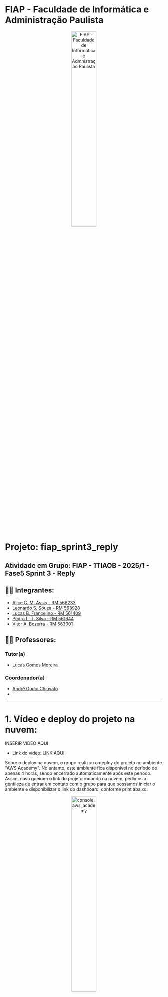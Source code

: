 # FIAP - Faculdade de Informática e Administração Paulista

<p align="center">
<a href= "https://www.fiap.com.br/"><img src="assets/logo-fiap.png" alt="FIAP - Faculdade de Informática e Admnistração Paulista" border="0" width=40% height=40%></a>
</p>

<br>

# Projeto: fiap_sprint3_reply

## Atividade em Grupo: FIAP - 1TIAOB - 2025/1 - Fase5 Sprint 3 - Reply

## 👨‍🎓 Integrantes: 
- <a href="">Alice C. M. Assis - RM 566233</a>
- <a href="">Leonardo S. Souza - RM 563928</a>
- <a href="">Lucas B. Francelino - RM 561409</a>
- <a href="">Pedro L. T. Silva - RM 561644</a>
- <a href="">Vitor A. Bezerra - RM 563001</a>

## 👩‍🏫 Professores:
### Tutor(a) 
- <a href="proflucas.moreira@fiap.com.br">Lucas Gomes Moreira</a>
### Coordenador(a)
- <a href="profandre.chiovato@fiap.com.br">André Godoi Chiovato</a>
- 
****

# 1. Vídeo e deploy do projeto na nuvem:

INSERIR VIDEO AQUI

- Link do vídeo: LINK AQUI

Sobre o deploy na nuvem, o grupo realizou o deploy do projeto no ambiente "AWS Academy". No entanto, este ambiente fica disponível no período de apenas 4 horas, sendo encerrado automaticamente após este período.
Assim, caso queiram o link do projeto rodando na nuvem, pedimos a gentileza de entrar em contato com o grupo para que possamos iniciar o ambiente e disponibilizar o link do dashboard, conforme print abaixo:

<p align="center">
<img src="assets/deploy/console_aws_academy.png" alt="console_aws_academy" border="0" width=40% height=40%>
</p>

Não obstante, tendo visto esta limitação, o grupo adicionou neste Readme o passo a passo de como fazer o deploy de todo o projeto facilmente na nuvem utilizando Terraform e AWS CLI, conforme explicado na seção "Deploy na Nuvem AWS com Terraform".

Posto isto, também é possível fazer o deploy do projeto na sua própria conta AWS, bastando seguir as instruções da seção "Deploy na Nuvem AWS com Terraform".

# 2. Descrição e Objetivos

Esta entrega tem como objetivo principal integrar todos os componentes desenvolvidos nas Entregas 1, 2 e 3 em um pipeline funcional, capaz de simular ou executar o fluxo completo de dados, desde a coleta até a visualização e geração de alertas. O pipeline deve contemplar:

- Coleta/ingestão de dados a partir do ESP32 (real ou simulado via Wokwi/VSCode/PlatformIO), com pelo menos um sensor ativo, gerando leituras variáveis.
- Persistência dos dados coletados em um banco de dados relacional, conforme o modelo lógico (DER) e as tabelas definidas anteriormente.
- Treinamento e/ou inferência de um modelo básico de Machine Learning utilizando os dados armazenados, com apresentação de ao menos uma métrica relevante (ex: acurácia, MAE) e uma visualização pertinente (ex: curva de previsão, matriz de confusão).
- Visualização dos resultados em um dashboard ou relatório, exibindo KPIs do processo (ex: média/variação do sensor, score do modelo, número de alertas) e implementação de alertas simples baseados em thresholds ou regras definidas.

Além disso, esta entrega exige:

- Publicação do diagrama da arquitetura final, evidenciando o encadeamento dos blocos (fonte de dados → ingestão → armazenamento → ML → visualização/alerta), fluxos de dados, formatos e periodicidades.
- Demonstração do fluxo completo, com dados percorrendo todas as etapas do pipeline até a visualização dos resultados.
- Documentação das decisões técnicas e da integração entre as partes, explicitando a ligação com as entregas anteriores.
- Disponibilização de scripts, prints e instruções detalhadas para reprodutibilidade do processo, incluindo setup local, ordem de execução e parametrizações.

# 3. Justificativa dos Sensores Escolhidos

- **Sensor de Temperatura (MPU6050):** Permite monitorar o aquecimento de equipamentos, prevenindo falhas por superaquecimento.
- **Sensor de Vibração (MPU6050):** Essencial para identificar padrões anormais que podem indicar desgaste ou mau funcionamento de máquinas.
- **Sensor de Luminosidade (LDR):** Útil para monitorar ambientes industriais onde a iluminação pode impactar processos ou segurança.

Esses sensores foram escolhidos por serem amplamente utilizados em ambientes industriais e facilmente simuláveis no Wokwi.

# 4. Esquema do Circuito Simulado

<p align="center">
  <img src="assets/ciruito.JPG" alt="Circuito Sensor" border="0" width=70% height=70%>
</p>

- O ESP32 está conectado ao sensor MPU6050 (I2C) e ao LDR (analógico).
- LED, relé e buzzer são usados para alertas visuais e sonoros.
- O LCD exibe informações em tempo real sobre os sensores.

## Conexão com o Wi-Fi e envio de dados para a API

Para que a simulação funcione corretamente, é necessário configurar a conexão com o Wi-Fi simulado do Wokwi e definir o IP do servidor local da API.

Assim, é necessário alterar o arquivo [.env](src/wokwi/.env) do Wokwi e setar a variável 'API_URL' para 'http://**IP DE SUA MÁQUINA NA REDE LOCAL**:8180', conforme exemplo abaixo:

```plaintext
API_URL=http://192.168.0.1:8180
```

> NOTA1: Não sete o IP da API para localhost ou 127.0.0.1, pois o ESP32 não conseguirá se conectar a ele. O localhost do ESP32 é o próprio ESP32, e não a máquina onde o servidor está rodando.

> NOTA2: Caso você esteja rodando a simulação e mesmo assim o ESP32 não consiga se conectar à API, verifique se o firewall da sua máquina está bloqueando a porta 8180. Se estiver, libere a porta para que o ESP32 consiga se conectar.

> NOTA3: Caso você faça o deploy do projeto na nuvem AWS (conforme explicado abaixo), o script irá atualizar automaticamente a variável API_URL para o ip da api na nuvem, não sendo necessária nenhuma ação pelo usuário.

Após configurado o arquivo [.env](src/wokwi/.env), você poderá iniciar a simulação do ESP32 no Wokwi. O circuito irá coletar os dados dos sensores e enviá-los para a API, que por sua vez irá armazenar os dados no banco de dados.

# 5. API para salvar os dados do sensor

Neste projeto, foi implementada uma API básica utilizando o FastAPI para receber os dados do sensor e armazená-los no banco de dados. A API permite que o ESP32 envie as leituras dos sensores, que são então salvas no banco de dados para posterior análise e visualização.

A API pode ser executada separadamente executando o arquivo [api_basica.py](src/api/api_basica.py).

Explicações mais detalhadas sobre como iniciar a api serão apresentadas na seção "Instalando e Executando o Projeto", a seguir neste mesmo README.md.

# 6. Armazenamento de Dados em Banco SQL com Python

<p align="center">
  <img src="assets/DER.png" alt="DER" border="0" width=70% height=70%>
</p>


<p align="center">
  <img src="assets/mer.png" alt="MER" border="0" width=70% height=70%>
</p>

Modelo de Entidade-Relacionamento:

Tabela: MANUTENCAO_EQUIPAMENTO
  - id (INTEGER NOT NULL) [PK]
  - equipamento_id (INTEGER NOT NULL) [FK -> EQUIPAMENTO]
  - data_previsao_manutencao (DATETIME)
  - motivo (TEXT)
  - data_inicio_manutencao (DATETIME)
  - data_fim_manutencao (DATETIME)
  - descricao (TEXT)
  - observacoes (TEXT)
  - custo (FLOAT)

Tabela: EQUIPAMENTO
  - id (INTEGER NOT NULL) [PK]
  - nome (VARCHAR(255) NOT NULL)
  - modelo (VARCHAR(255))
  - localizacao (VARCHAR(255))
  - descricao (TEXT)
  - observacoes (TEXT)
  - data_instalacao (DATETIME)

Tabela: TIPO_SENSOR
  - id (INTEGER NOT NULL) [PK]
  - nome (VARCHAR(255) NOT NULL)
  - tipo (VARCHAR(15) NOT NULL)

Tabela: SENSOR
  - id (INTEGER NOT NULL) [PK]
  - tipo_sensor_id (INTEGER NOT NULL) [FK -> TIPO_SENSOR]
  - limiar_manutencao_maior (FLOAT)
  - limiar_manutencao_menor (FLOAT)
  - nome (VARCHAR(255))
  - cod_serial (VARCHAR(255))
  - descricao (VARCHAR(255))
  - data_instalacao (DATETIME)
  - equipamento_id (INTEGER) [FK -> EQUIPAMENTO]

Tabela: LEITURA_SENSOR
  - id (INTEGER NOT NULL) [PK]
  - sensor_id (INTEGER NOT NULL) [FK -> SENSOR]
  - data_leitura (DATETIME NOT NULL)
  - valor (FLOAT NOT NULL)

Tabela: EMPRESA
  - id (INTEGER NOT NULL) [PK]
  - nome (VARCHAR(255) NOT NULL)
  - cnpj (VARCHAR(14))
  - logradouro (VARCHAR(255))
  - numero (VARCHAR(255))
  - bairro (VARCHAR(255))
  - cidade (VARCHAR(255))
  - estado (VARCHAR(2))
  - cep (VARCHAR(8))

A modelagem do banco de dados foi pensada para garantir a rastreabilidade, integridade e flexibilidade do sistema de monitoramento de sensores e equipamentos. Abaixo, explico o motivo da inclusão de cada entidade e campo:

**Tabela: EMPRESA**
***Permite registrar informações das empresas responsáveis pelos equipamentos monitorados, facilitando a gestão multiempresa.***
- **id**: Identificador único da empresa, fundamental para relacionamentos e integridade dos dados.
- **nome**: Permite identificar a empresa de forma única no sistema.
- **cnpj**: Cadastro Nacional da Pessoa Jurídica, essencial para validação e identificação fiscal.
- **logradouro, numero, bairro, cidade, estado, cep**: Campos necessários para armazenar o endereço completo da empresa, facilitando localização e contato.

**Tabela: EQUIPAMENTO**
***Representa cada máquina ou dispositivo monitorado, permitindo associar sensores e manutenções.***
- **id**: Identificador único do equipamento, necessário para relacionamentos e controle individual.
- **nome**: Nome do equipamento, facilita a identificação e evita duplicidade.
- **modelo**: Permite diferenciar equipamentos do mesmo tipo, mas de modelos distintos.
- **localizacao**: Indica onde o equipamento está instalado, importante para manutenção e monitoramento.
- **descricao**: Campo para detalhar características específicas do equipamento.
- **observacoes**: Espaço para anotações gerais, como histórico de uso ou particularidades.
- **data_instalacao**: Registra quando o equipamento foi instalado, útil para controle de manutenção preventiva.

**Tabela: TIPO_SENSOR**
***Define os tipos de sensores disponíveis (ex: temperatura, vibração), facilitando a categorização e expansão futura.***
- **id**: Identificador único do tipo de sensor.
- **nome**: Nome do tipo de sensor, garante unicidade e facilita buscas.
- **tipo**: Especifica a categoria do sensor (ex: temperatura, umidade), importante para validação e processamento dos dados.

**Tabela: SENSOR**
***Representa cada sensor físico instalado, permitindo rastrear leituras e manutenções.***
- **id**: Identificador único do sensor.
- **tipo_sensor_id**: Relaciona o sensor ao seu tipo, garantindo integridade e padronização.
- **limiar_manutencao_maior**: Define o valor máximo aceitável para o sensor, acionando alertas quando ultrapassado.
- **limiar_manutencao_menor**: Define o valor mínimo aceitável para o sensor, acionando alertas quando ultrapassado.
- **nome**: Nome do sensor, facilita a identificação.
- **cod_serial**: Código serial do sensor, importante para rastreabilidade física.
- **descricao**: Detalhes adicionais sobre o sensor.
- **data_instalacao**: Data de instalação do sensor, relevante para manutenção e histórico.
- **equipamento_id**: Relaciona o sensor ao equipamento onde está instalado, permitindo rastrear medições por equipamento.

**Tabela: LEITURA_SENSOR**
***Armazena cada leitura realizada pelos sensores, base para análises e alertas.***
- **id**: Identificador único da leitura.
- **sensor_id**: Relaciona a leitura ao sensor correspondente, garantindo rastreabilidade.
- **data_leitura**: Data e hora da leitura, essencial para análises temporais.
- **valor**: Valor capturado pelo sensor, principal dado para monitoramento e análise.
- 
**Tabela: MANUTENCAO_EQUIPAMENTO**
***ermite registrar manutenções preventivas e corretivas dos equipamentos, integrando histórico operacional.***
- **id**: Identificador único da manutenção.
- **equipamento_id**: Relaciona a manutenção ao equipamento.
- **data_previsao_manutencao**: Data prevista para manutenção.
- **motivo**: Motivo da manutenção.
- **data_inicio_manutencao, data_fim_manutencao**: Período da manutenção.
- **descricao, observacoes**: Detalhes e anotações sobre a manutenção.
- **custo**: Valor gasto na manutenção.

Cada entidade e campo foi incluído para garantir a integridade dos dados, facilitar consultas e permitir a expansão futura do sistema, como integração com novos tipos de sensores, equipamentos ou empresas.

## Models e Python

Para realizar a conversão das linhas e colunas da database para Python, foram definidas classes as quais são responsáveis por fazer as operações CRUD e demais funcionalidades do banco de dados.
Essas classes podem ser encontradas na pasta `src/database/models`, e todas elas herdam a classe principal chamada [Model](src/database/tipos_base/model.py).

## Script de Criação do Banco de Dados

O script para criação do banco de dados e tabelas pode ser encontrado no arquivo [assets/table_creation.ddl](assets/table_creation.ddl).
**Este script não precisa ser executado manualmente, pois o banco de dados é criado automaticamente ao iniciar o dashboard.**

# 8. Instalando e Executando o Projeto

O sistema foi desenvolvido em Python e utiliza um banco de dados SQLite para armazenar os dados. O código é modularizado, permitindo fácil manutenção e expansão.

## 📦 Requisitos
- *Python 3.11.9*

## 📂 Instalação

- Instale as dependências utilizando o arquivo requirements.txt:
    ```bash
    pip install -r requirements.txt
    ```

- Para iniciar o dashboard interativo, execute o seguinte comando no terminal:
    ```bash
    streamlit run main_dash.py
    ```

## Arquivo de Configuração

O projeto utiliza um arquivo especial denominado **`.env`** para armazenar variáveis de ambiente sensíveis, como credenciais de banco de dados e chaves de APIs externas. Por razões de segurança, esse arquivo **não deve ser compartilhado publicamente**.

### 📄 O que é o `.env`?

O `.env` é um arquivo-texto simples, onde cada linha define uma variável de ambiente no formato `NOME_VARIAVEL=valor`. Esse método permite separar informações confidenciais do código-fonte, facilitando a configuração do sistema para diferentes ambientes (desenvolvimento, testes, produção, etc).

### 🔑 Variáveis Utilizadas

O projeto utiliza variáveis de ambiente para configuração dos serviços, bancos de dados e integrações. Abaixo estão as principais variáveis utilizadas:

**Variáveis Gerais:**
- `LOGGING_ENABLED`: Ativa/desativa logs detalhados (`true` ou `false`).
- `ENABLE_API`: Ativa/desativa a API (`true` ou `false`).
- `ORACLE_DB_FROM_ENV`: Usa variáveis de ambiente para conexão Oracle (`true` ou `false`).
- `SQL_LITE`: Usa SQLite como banco de dados (`true` ou `false`).

**Variáveis do PostgreSQL:**
- `POSTGRE_DB_FROM_ENV`: Usa variáveis de ambiente para conexão PostgreSQL (`true` ou `false`).
- `POSTGRE_USER`: Usuário do banco PostgreSQL.
- `POSTGRE_PASSWORD`: Senha do banco PostgreSQL.
- `POSTGRE_DB`: Nome do banco PostgreSQL.
- `POSTGRE_HOST`: Host do banco PostgreSQL.
- `POSTGRE_PORT`: Porta do banco PostgreSQL.

**Variáveis AWS/SNS:**
- `AWS_ACCESS_KEY_ID`: Chave de acesso AWS.
- `AWS_SECRET_ACCESS_KEY`: Chave secreta AWS.
- `AWS_SESSION_TOKEN`: Token de sessão AWS (opcional).
- `SNS_TOPIC_ARN`: ARN do tópico SNS para notificações.
- `SNS_REGION`: Região AWS do SNS.

**Portas dos Serviços:**
- `DASHBOARD_PORT`: Porta exposta para o dashboard (padrão: 8501).
- `API_PORT`: Porta exposta para a API (padrão: 8180).

**Variável de Simulação Wokwi:**
- `API_URL`: URL da API para envio dos dados do ESP32 (exemplo: `http://192.168.0.60:8180`).

# 9. Deploy na Nuvem AWS com Terraform

Para facilitar o deploy e os testes do sistema, foi adotada uma abordagem automatizada utilizando Terraform e AWS CLI para provisionamento da infraestrutura na nuvem AWS.

## Pré-requisitos

- **Terraform** instalado na máquina local ([documentação oficial](https://developer.hashicorp.com/terraform/tutorials/aws-get-started/install-cli)).
- **AWS CLI** instalado ([documentação oficial](https://docs.aws.amazon.com/cli/latest/userguide/getting-started-install.html)).
- **Credenciais da AWS CLI configuradas** (comando `aws configure`), utilizando uma conta AWS válida.

## Observação sobre Custos

> **Atenção:** O deploy da infraestrutura na AWS gera um pequeno custo de centavos de dólar por dia, principalmente devido à criação da VPC (Virtual Private Cloud) e recursos associados. Recomenda-se destruir a infraestrutura após os testes para evitar cobranças desnecessárias.

## Como realizar o deploy

1. Acesse a pasta `iac/dev` do projeto.
2. Execute os comandos do Terraform para inicializar e aplicar a infraestrutura:

```cmd
cd iac\dev
terraform init
terraform apply
```

3. Confirme a aplicação quando solicitado. O Terraform irá provisionar toda a infraestrutura necessária na AWS.

4. Para destruir a infraestrutura e evitar custos:

```cmd
terraform destroy
```

## Executando o deploy da aplicação no servidor

Após a criação da infraestrutura, é necessário rodar o script `deploy_app_server.bat` na raiz do projeto. Esse script automatiza o processo de:
- Obter o IP público da instância criada pelo Terraform.
- Copiar os arquivos necessários (código, Dockerfiles, docker-compose, variáveis de ambiente) para o servidor EC2 via SSH/SCP.
- Instalar Docker, Docker Compose e Git na máquina remota.
- Clonar o repositório do projeto na máquina EC2.
- Corrigir permissões e preparar o ambiente.

> **Por que usar esse script?**
>
> O build da imagem Docker diretamente na nuvem é mais rápido para testes, pois a imagem local pode ser muito grande (ex: 1.6GB devido ao PyCaret). Embora não seja a abordagem ideal para produção, agiliza o deploy e os testes durante o desenvolvimento.

Após rodar o script, o ambiente estará pronto, sendo printados no terminal as urls do dashboard e da api.

## Justificativa da abordagem

Esta estratégia foi adotada para agilizar o deploy e os testes do sistema durante o desenvolvimento, permitindo rápida criação e remoção do ambiente de nuvem.

No futuro, iremos aprimorar o processo, realizando o build da imagem Docker localmente e enviando-a para um repositório (como Amazon ECR ou Docker Hub), ou ainda adotando um pipeline de CI/CD para automação completa do deploy, garantindo maior controle, segurança e escalabilidade.


# 10. Treinamento do modelo de Machine Learning

O treinamento do modelo de Machine Learning foi realizado utilizando a biblioteca Scikit-Learn em Python, podendo ser verificano no arquivo [treinamento_ml.ipynb](src/machine_learning/jupyter/treinamento_ml.ipynb).
Nele também estão disponíveis análises exploratórias dos dados, pré-processamento e avaliação dos modelos, bem como células markdown explicativas.

O dataset utilizado para o treinamento do modelo pode ser encontrado na pasta [leituras_com_equipamento.csv](src/machine_learning/jupyter/leituras_com_equipamento.csv).

Ainda, os modelos treinados e otimizados foram salvos em arquivos `.pkl` e podem ser encontrados na pasta [modelos_otimizados_salvos](assets/modelos_otimizados_salvos).

# 11. 📊 Resultados do Machine Learning

Este projeto apresenta, em uma interface interativa com Streamlit, os resultados de um processo de otimização de modelos de machine learning.

São exibidas métricas de desempenho, comparações gráficas e análise de tempos de treinamento, auxiliando na interpretação dos modelos avaliados.

🚀 Funcionalidades

✅ Carregamento automático dos resultados e tempos de treinamento dos modelos.

✅ Exibição em tabela interativa com as principais métricas de avaliação.

✅ Visualizações gráficas:

Acurácia

F1-Score

ROC AUC

Tempo de Treinamento

✅ Resumos explicativos dos resultados e insights obtidos.

✅ Conclusão sobre melhores modelos considerando precisão, interpretabilidade e custo computacional.

📊 Exemplos de Resultados

<img width="1437" height="777" alt="image" src="assets/f1 score.png" />
<img width="1437" height="777" alt="image" src="assets/acurácia.png" />
<img width="1437" height="777" alt="image" src="assets/auc.png" />

# 12. Previsão Manual com Modelos Treinados

Também é possível realizar previsões manuais utilizando modelos de machine learning previamente treinados e salvos em arquivos .joblib, conforme demonstrado na imagem abaixo:

<img width="1437" height="777" alt="image" src="assets/manual.png" />

🤖 Classificador de Equipamentos

Este módulo fornece uma interface em Streamlit para carregar modelos de machine learning previamente treinados (arquivos .joblib) e realizar previsões manuais com base em características inseridas pelo usuário.

🚀 Funcionalidades

✅ Carregamento dinâmico de modelos de classificação salvos em .joblib.

✅ Interface simples para entrada de dados (Lux, Temperatura, Vibração).

✅ Previsão com retorno textual:

"Manutenção Necessária"

"Sem Manutenção Necessária"

✅ Seleção do modelo desejado através de um menu interativo.

📊 Exemplo de Uso
Entrada:

Lux = 15

Temperatura = 14

Vibração = 0

Saída:

✅ Sem Manutenção Necessária
(ou)

⚠️ Manutenção Necessária


# 13. Importando a Base de dados utilizada pelo Grupo

As tabelas com os dados utilizados no sistema podem ser encontradas na pasta em [assets/database_export.zip](assets/database_export.zip).

O Grupo disponibilizou uma base de dados inicial para facilitar o uso do sistema. Para importar essa base de dados, siga os passos abaixo:

1. O usuário deve selecionar a opção "Importar Banco de Dados" no menu principal.
<p align="center">
  <img src="assets/dashboard/importar_banco_de_dados/importar_bd_1.JPG" alt="importar_db" border="0" width=80% height=80%>
</p>

2. Selecione o arquivo ZIP localizado em [assets/database_export.zip](assets/database_export.zip), espere carregar, role a página até o final e clique no botão "Salvar no Banco de Dados".
<p align="center">
  <img src="assets/dashboard/importar_banco_de_dados/importar_bd_2.JPG" alt="salvar_db" border="0" width=80% height=80%>
</p>

3. Não feche a janela e espere a operação ser concluída. Após a conclusão, o sistema irá exibir uma mensagem de sucesso. Caso ocorra algum erro, tente novamente.

<p align="center">
  <img src="assets/dashboard/importar_banco_de_dados/importar_bd_3.JPG" alt="salvar_db" border="0" width=80% height=80%>
</p>


## 📁 Estrutura de pastas

Dentre os arquivos e pastas presentes na raiz do projeto, definem-se:

- <b>.streamlit</b>: Pasta que contém arquivos de configuração do Streamlit, como o tema da interface e a organização da barra lateral.
- <b>assets</b>: Diretório destinado ao armazenamento de elementos não estruturados do projeto, como imagens e ícones utilizados no dashboard.
- <b>src</b>: Diretório principal que contém todo o código-fonte desenvolvido ao longo das fases do projeto. Ele está organizado nos seguintes submódulos:
  - <b>dashboard</b>: Código responsável pela construção do dashboard, desenvolvido em Python com uso da biblioteca Streamlit. ([dashboard](src/dashboard/))
  - <b>database</b>: Módulo responsável pelas operações de banco de dados, incluindo conexões, inserções, listagens, edições e exclusões de registros.
  - <b>logger</b>: Código responsável por registrar (logar) todas as operações executadas no sistema, garantindo rastreabilidade.
  - <b>machine_learning</b>: Contém o código e notebooks relacionados ao desenvolvimento e treinamento dos modelos de Machine Learning.
  - <b>plots</b>: Contém o código responsável pela geração de gráficos e visualizações, utilizado para exibir dados de forma clara e intuitiva no dashboard.
  - <b>wokwi</b>: Contém o código do sensor ESP32 utilizado na simulação de sensores.
  - <b>wokwi_api</b>: Contém o código responsável por criar a API que vai salvar as leituras dos sensores no banco de dados.
- <b>.env</b>: Arquivo de configuração que contém as chaves de API e outras variáveis de ambiente necessárias para o funcionamento do sistema. É necessário criar este arquivo na raiz do projeto, conforme orientações na seção "Arquivo de Configuração".
- <b>.gitignore</b>: Arquivo que especifica quais arquivos e pastas devem ser ignorados pelo Git, evitando que informações sensíveis ou desnecessárias sejam versionadas. É importante garantir que o arquivo `.env` esteja incluído neste arquivo para evitar o upload de chaves de API e outras informações sensíveis.
- <b>README</b>: Arquivo de documentação do projeto (este que está sendo lido), com orientações gerais, instruções de uso e contextualização.
- <b>main_dash</b>: Arquivo principal para a execução do dashboard. Está localizado na raiz do projeto com o objetivo de evitar problemas com importações de módulos internos.
- <b>requirements.txt</b>: Arquivo que lista todas as dependências do projeto, necessário para a instalação do ambiente virtual. Deve ser utilizado com o comando `pip install -r requirements.txt` para instalar as bibliotecas necessárias.

## 🗃 Histórico de versionamento

* **0.2.0 - 11/06/2025** – README versão final
* **0.1.0 - 23/05/2025** – Versão preliminar da nossa aplicação

## 📋 Licença

<img style="height:22px!important;margin-left:3px;vertical-align:text-bottom;" src="https://mirrors.creativecommons.org/presskit/icons/cc.svg?ref=chooser-v1"><img style="height:22px!important;margin-left:3px;vertical-align:text-bottom;" src="https://mirrors.creativecommons.org/presskit/icons/by.svg?ref=chooser-v1"><p xmlns:cc="http://creativecommons.org/ns#" xmlns:dct="http://purl.org/dc/terms/"><a property="dct:title" rel="cc:attributionURL" href="https://github.com/agodoi/template">MODELO GIT FIAP</a> por <a rel="cc:attributionURL dct:creator" property="cc:attributionName" href="https://fiap.com.br">Fiap</a> está licenciado sobre <a href="http://creativecommons.org/licenses/by/4.0/?ref=chooser-v1" target="_blank" rel="license noopener noreferrer" style="display:inline-block;">Attribution 4.0 International</a>.</p>
